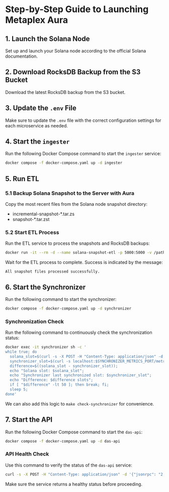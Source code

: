 # Step-by-Step Guide to Launching Metaplex Aura

## 1. Launch the Solana Node
Set up and launch your Solana node according to the official Solana documentation.

## 2. Download RocksDB Backup from the S3 Bucket
Download the latest RocksDB backup from the S3 bucket.

## 3. Update the `.env` File
Make sure to update the `.env` file with the correct configuration settings for each microservice as needed.

## 4. Start the `ingester`
Run the following Docker Compose command to start the `ingester` service:

```bash
docker compose -f docker-compose.yaml up -d ingester
```

## 5. Run ETL

### 5.1 Backup Solana Snapshot to the Server with Aura
Copy the most recent files from the Solana node snapshot directory:

- incremental-snapshot-*.tar.zs
- snapshot-*.tar.zst

### 5.2 Start ETL Process
Run the ETL service to process the snapshots and RocksDB backups:

```bash
docker run -it --rm -d --name solana-snapshot-etl -p 5000:5000 -v /path/to/snapshots:/snapshots -e TCP_PORT=5000 ghcr.io/metaplex-foundation/digital-asset-validator-plugin/solana-snapshot-etl:latest
```

Wait for the ETL process to complete. Success is indicated by the message:
```console
All snapshot files processed successfully.
```

## 6. Start the Synchronizer
Run the following command to start the synchronizer:

```bash
docker compose -f docker-compose.yaml up -d synchronizer
```

### Synchronization Check
Run the following command to continuously check the synchronization status:

```bash
docker exec -it synchronizer sh -c '
while true; do
  solana_slot=$(curl -s -X POST -H "Content-Type: application/json" -d '{"jsonrpc": "2.0","id": 1,"method": "getSlot","params": [{"commitment": "processed"}]}' $INGESTER_RPC_HOST | grep -oP "(?<=\"result\":)[0-9]+");
  synchronizer_slot=$(curl -s localhost:$SYNCHRONIZER_METRICS_PORT/metrics | grep "synchronizer_last_synchronized_slot{name=\"last_synchronized_slot\"}" | awk '{print $2}');
  difference=$((solana_slot - synchronizer_slot));
  echo "Solana slot: $solana_slot";
  echo "Synchronizer last synchronized slot: $synchronizer_slot";
  echo "Difference: $difference slots";
  if [ "$difference" -lt 50 ]; then break; fi;
  sleep 5;
done'
```

We can also add this logic to `make check-synchronizer` for convenience.

## 7. Start the API
Run the following Docker Compose command to start the `das-api`:

```bash
docker compose -f docker-compose.yaml up -d das-api
```

### API Health Check
Use this command to verify the status of the `das-api` service:

```bash
curl -s -X POST -H "Content-Type: application/json" -d '{"jsonrpc": "2.0","id": 1,"method": "health"}' http://api_address:api_server_port
```

Make sure the service returns a healthy status before proceeding.

